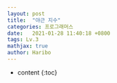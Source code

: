 ```yaml
---
layout: post
title:  "야근 지수"
categories: 프로그래머스
date:   2021-01-28 11:40:18 +0800
tags: Lv.3
mathjax: true
author: Haribo
---
```


* content
{:toc}